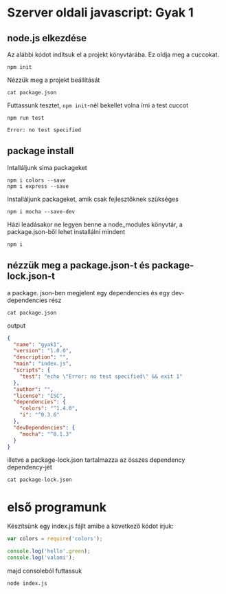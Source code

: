# Szerver oldali javascript: Gyak 1

## node.js elkezdése

Az alábbi kódot indítsuk el a projekt könyvtárába. Ez oldja meg a cuccokat.

```
npm init
```

Nézzük meg a projekt beállítását

```
cat package.json
```

Futtassunk tesztet, `npm init`-nél bekellet volna írni a test cuccot

```
npm run test

Error: no test specified
```

## package install

Intalláljunk sima packageket

```
npm i colors --save
npm i express --save
```

Installáljunk packageket, amik csak fejlesztőknek szükséges

```
npm i mocha --save-dev
```

Házi leadásakor ne legyen benne a node_modules könyvtár, a package.json-ből lehet installálni mindent

```
npm i
```

## nézzük meg a package.json-t és package-lock.json-t

a package. json-ben megjelent egy dependencies és egy dev-dependencies rész

```
cat package.json
```

output

```json
{
  "name": "gyak1",
  "version": "1.0.0",
  "description": "",
  "main": "index.js",
  "scripts": {
    "test": "echo \"Error: no test specified\" && exit 1"
  },
  "author": "",
  "license": "ISC",
  "dependencies": {
    "colors": "^1.4.0",
    "i": "^0.3.6"
  },
  "devDependencies": {
    "mocha": "^8.1.3"
  }
}

```

illetve a package-lock.json tartalmazza az összes dependency dependency-jét

```
cat package-lock.json
```

# első programunk

Készítsünk egy index.js fájlt amibe a következő kódot írjuk:

```javascript
var colors = require('colors');

console.log('hello'.green);
console.log('valami');
```

majd consoleból futtassuk

```
node index.js
```



